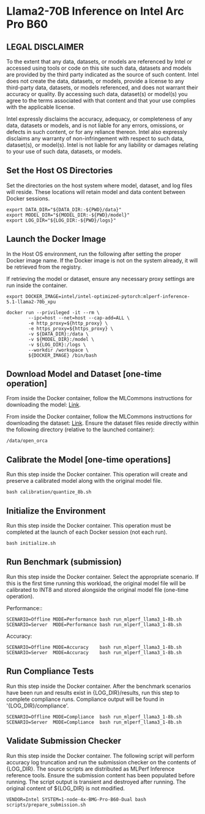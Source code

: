 # Llama2-70B Inference on Intel Arc Pro B60

## LEGAL DISCLAIMER
To the extent that any data, datasets, or models are referenced by Intel or accessed using tools or code on this site such data, datasets and models are provided by the third party indicated as the source of such content. Intel does not create the data, datasets, or models, provide a license to any third-party data, datasets, or models referenced, and does not warrant their accuracy or quality. By accessing such data, dataset(s) or model(s) you agree to the terms associated with that content and that your use complies with the applicable license.

Intel expressly disclaims the accuracy, adequacy, or completeness of any data, datasets or models, and is not liable for any errors, omissions, or defects in such content, or for any reliance thereon. Intel also expressly disclaims any warranty of non-infringement with respect to such data, dataset(s), or model(s). Intel is not liable for any liability or damages relating to your use of such data, datasets, or models.

## Set the Host OS Directories
Set the directories on the host system where model, dataset, and log files will reside. These locations will retain model and data content between Docker sessions.
```
export DATA_DIR="${DATA_DIR:-${PWD}/data}"
export MODEL_DIR="${MODEL_DIR:-${PWD}/model}"
export LOG_DIR="${LOG_DIR:-${PWD}/logs}"
```

## Launch the Docker Image
In the Host OS environment, run the following after setting the proper Docker image name. If the Docker image is not on the system already, it will be retrieved from the registry.

If retrieving the model or dataset, ensure any necessary proxy settings are run inside the container.
```
export DOCKER_IMAGE=intel/intel-optimized-pytorch:mlperf-inference-5.1-llama2-70b_xpu

docker run --privileged -it --rm \
        --ipc=host --net=host --cap-add=ALL \
        -e http_proxy=${http_proxy} \
        -e https_proxy=${https_proxy} \
        -v ${DATA_DIR}:/data \
        -v ${MODEL_DIR}:/model \
        -v ${LOG_DIR}:/logs \
        --workdir /workspace \
        ${DOCKER_IMAGE} /bin/bash
```

## Download Model and Dataset [one-time operation]
From inside the Docker container, follow the MLCommons instructions for downloading the model: [Link](https://github.com/mlcommons/inference/blob/master/language/llama2-70b/README.md#get-model).

From inside the Docker container, follow the MLCommons instructions for downloading the dataset: [Link](https://github.com/mlcommons/inference/blob/master/language/llama2-70b/README.md#get-dataset). Ensure the dataset files reside directly within the following directory (relative to the launched container):
```
/data/open_orca
```

## Calibrate the Model [one-time operations]
Run this step inside the Docker container.  This operation will create and preserve a calibrated model along with the original model file.
```
bash calibration/quantize_8b.sh
```

## Initialize the Environment
Run this step inside the Docker container.  This operation must be completed at the launch of each Docker session (not each run).
```
bash initialize.sh
```

## Run Benchmark (submission)
Run this step inside the Docker container.  Select the appropriate scenario.  If this is the first time running this workload, the original model file will be calibrated to INT8 and stored alongside the original model file (one-time operation).

Performance::
```
SCENARIO=Offline MODE=Performance bash run_mlperf_llama3_1-8b.sh
SCENARIO=Server  MODE=Performance bash run_mlperf_llama3_1-8b.sh
```
Accuracy:
```
SCENARIO=Offline MODE=Accuracy    bash run_mlperf_llama3_1-8b.sh
SCENARIO=Server  MODE=Accuracy    bash run_mlperf_llama3_1-8b.sh
```

## Run Compliance Tests
Run this step inside the Docker container.  After the benchmark scenarios have been run and results exist in {LOG_DIR}/results, run this step to complete compliance runs. Compliance output will be found in '{LOG_DIR}/compliance'.
```
SCENARIO=Offline MODE=Compliance  bash run_mlperf_llama3_1-8b.sh
SCENARIO=Server  MODE=Compliance  bash run_mlperf_llama3_1-8b.sh
```

## Validate Submission Checker
Run this step inside the Docker container.  The following script will perform accuracy log truncation and run the submission checker on the contents of {LOG_DIR}. The source scripts are distributed as MLPerf Inference reference tools. Ensure the submission content has been populated before running.  The script output is transient and destroyed after running.  The original content of ${LOG_DIR} is not modified.
```
VENDOR=Intel SYSTEM=1-node-4x-BMG-Pro-B60-Dual bash scripts/prepare_submission.sh
